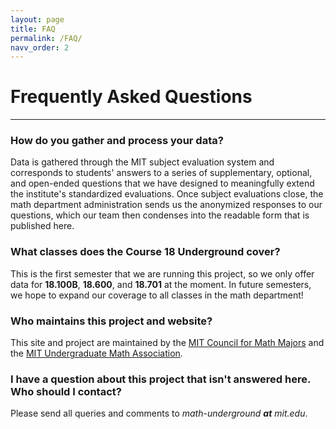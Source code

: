 ```yaml
---
layout: page
title: FAQ
permalink: /FAQ/
navv_order: 2
---
```


# Frequently Asked Questions

---

### How do you gather and process your data?
Data is gathered through the MIT subject evaluation system and corresponds to students' answers to a series of supplementary, optional, and open-ended questions that we have designed to meaningfully extend the institute's standardized evaluations. Once subject evaluations close, the math department administration sends us the anonymized responses to our questions, which our team then condenses into the readable form that is published here.

### What classes does the **Course 18 Underground** cover?
This is the first semester that we are running this project, so we only offer data for **18.100B**, **18.600**, and **18.701** at the moment. In future semesters, we hope to expand our coverage to all classes in the math department!

### Who maintains this project and website?
This site and project are maintained by the [MIT Council for Math Majors](mailto:comm-all@mit.edu) and the [MIT Undergraduate Math Association](http://uma.mit.edu/).

### I have a question about this project that isn't answered here. Who should I contact?
Please send all queries and comments to *math-underground **at** mit.edu*.

